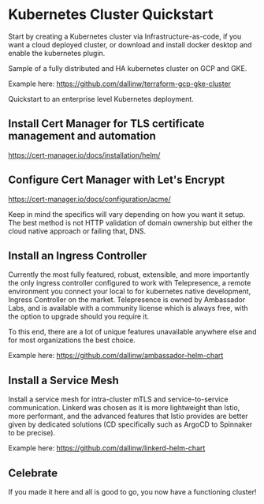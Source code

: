 # Kubernetes Cluster Quickstart

Start by creating a Kubernetes cluster via Infrastructure-as-code, if you want a cloud deployed cluster, or download and
install docker desktop and enable the kubernetes plugin.

Sample of a fully distributed and HA kubernetes cluster on GCP and GKE.

Example here: https://github.com/dallinw/terraform-gcp-gke-cluster

Quickstart to an enterprise level Kubernetes deployment.

## Install Cert Manager for TLS certificate management and automation

https://cert-manager.io/docs/installation/helm/

## Configure Cert Manager with Let's Encrypt

https://cert-manager.io/docs/configuration/acme/

Keep in mind the specifics will vary depending on how you want it setup. The best method is not HTTP validation of
domain ownership but either the cloud native approach or failing that, DNS.

## Install an Ingress Controller

Currently the most fully featured, robust, extensible, and more importantly the only ingress controller configured to
work with Telepresence, a remote environment you connect your local to for kubernetes native development, Ingress
Controller on the market. Telepresence is owned by Ambassador Labs, and is available with a community license which is
always free, with the option to upgrade should you require it.

To this end, there are a lot of unique features unavailable anywhere else and for most organizations the best choice.

Example here: https://github.com/dallinw/ambassador-helm-chart

## Install a Service Mesh

Install a service mesh for intra-cluster mTLS and service-to-service communication. Linkerd was chosen as it is more
lightweight than Istio, more performant, and the advanced features that Istio provides are better given by dedicated
solutions (CD specifically such as ArgoCD to Spinnaker to be precise).

Example here: https://github.com/dallinw/linkerd-helm-chart

## Celebrate

If you made it here and all is good to go, you now have a functioning cluster!